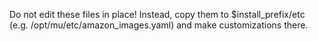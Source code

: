 Do not edit these files in place! Instead, copy them to $install_prefix/etc
(e.g. /opt/mu/etc/amazon_images.yaml) and make customizations there.
